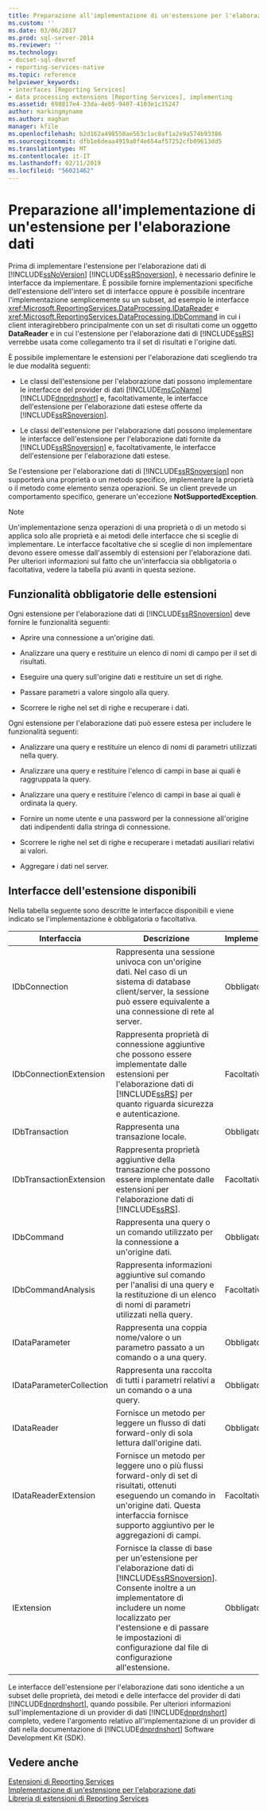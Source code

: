```yaml
---
title: Preparazione all'implementazione di un'estensione per l'elaborazione dati | Microsoft Docs
ms.custom: ''
ms.date: 03/06/2017
ms.prod: sql-server-2014
ms.reviewer: ''
ms.technology:
- docset-sql-devref
- reporting-services-native
ms.topic: reference
helpviewer_keywords:
- interfaces [Reporting Services]
- data processing extensions [Reporting Services], implementing
ms.assetid: 698817e4-33da-4eb5-9407-4103e1c35247
author: markingmyname
ms.author: maghan
manager: kfile
ms.openlocfilehash: b2d162a498550ae563c1ac8af1a2e9a574b93386
ms.sourcegitcommit: dfb1e6deaa4919a0f4e654af57252cfb09613dd5
ms.translationtype: MT
ms.contentlocale: it-IT
ms.lasthandoff: 02/11/2019
ms.locfileid: "56021462"
---
```

# <a name="preparing-to-implement-a-data-processing-extension"></a>Preparazione all'implementazione di un'estensione per l'elaborazione dati
  Prima di implementare l'estensione per l'elaborazione dati di [!INCLUDE[ssNoVersion](../../../includes/ssnoversion-md.md)] [!INCLUDE[ssRSnoversion](../../../includes/ssrsnoversion-md.md)], è necessario definire le interfacce da implementare. È possibile fornire implementazioni specifiche dell'estensione dell'intero set di interfacce oppure è possibile incentrare l'implementazione semplicemente su un subset, ad esempio le interfacce <xref:Microsoft.ReportingServices.DataProcessing.IDataReader> e <xref:Microsoft.ReportingServices.DataProcessing.IDbCommand> in cui i client interagirebbero principalmente con un set di risultati come un oggetto **DataReader** e in cui l'estensione per l'elaborazione dati di [!INCLUDE[ssRS](../../../includes/ssrs.md)] verrebbe usata come collegamento tra il set di risultati e l'origine dati.  
  
 È possibile implementare le estensioni per l'elaborazione dati scegliendo tra le due modalità seguenti:  
  
-   Le classi dell'estensione per l'elaborazione dati possono implementare le interfacce del provider di dati [!INCLUDE[msCoName](../../../includes/msconame-md.md)] [!INCLUDE[dnprdnshort](../../../includes/dnprdnshort-md.md)] e, facoltativamente, le interfacce dell'estensione per l'elaborazione dati estese offerte da [!INCLUDE[ssRSnoversion](../../../includes/ssrsnoversion-md.md)].  
  
-   Le classi dell'estensione per l'elaborazione dati possono implementare le interfacce dell'estensione per l'elaborazione dati fornite da [!INCLUDE[ssRSnoversion](../../../includes/ssrsnoversion-md.md)] e, facoltativamente, le interfacce dell'estensione per l'elaborazione dati estese.  
  
 Se l'estensione per l'elaborazione dati di [!INCLUDE[ssRSnoversion](../../../includes/ssrsnoversion-md.md)] non supporterà una proprietà o un metodo specifico, implementare la proprietà o il metodo come elemento senza operazioni. Se un client prevede un comportamento specifico, generare un'eccezione **NotSupportedException**.  
  
> [!NOTE]  
>  Un'implementazione senza operazioni di una proprietà o di un metodo si applica solo alle proprietà e ai metodi delle interfacce che si sceglie di implementare. Le interfacce facoltative che si sceglie di non implementare devono essere omesse dall'assembly di estensioni per l'elaborazione dati. Per ulteriori informazioni sul fatto che un'interfaccia sia obbligatoria o facoltativa, vedere la tabella più avanti in questa sezione.  
  
## <a name="required-extension-functionality"></a>Funzionalità obbligatorie delle estensioni  
 Ogni estensione per l'elaborazione dati di [!INCLUDE[ssRSnoversion](../../../includes/ssrsnoversion-md.md)] deve fornire le funzionalità seguenti:  
  
-   Aprire una connessione a un'origine dati.  
  
-   Analizzare una query e restituire un elenco di nomi di campo per il set di risultati.  
  
-   Eseguire una query sull'origine dati e restituire un set di righe.  
  
-   Passare parametri a valore singolo alla query.  
  
-   Scorrere le righe nel set di righe e recuperare i dati.  
  
 Ogni estensione per l'elaborazione dati può essere estesa per includere le funzionalità seguenti:  
  
-   Analizzare una query e restituire un elenco di nomi di parametri utilizzati nella query.  
  
-   Analizzare una query e restituire l'elenco di campi in base ai quali è raggruppata la query.  
  
-   Analizzare una query e restituire l'elenco di campi in base ai quali è ordinata la query.  
  
-   Fornire un nome utente e una password per la connessione all'origine dati indipendenti dalla stringa di connessione.  
  
-   Scorrere le righe nel set di righe e recuperare i metadati ausiliari relativi ai valori.  
  
-   Aggregare i dati nel server.  
  
## <a name="available-extension-interfaces"></a>Interfacce dell'estensione disponibili  
 Nella tabella seguente sono descritte le interfacce disponibili e viene indicato se l'implementazione è obbligatoria o facoltativa.  
  
|Interfaccia|Descrizione|Implementazione|  
|---------------|-----------------|--------------------|  
|IDbConnection|Rappresenta una sessione univoca con un'origine dati. Nel caso di un sistema di database client/server, la sessione può essere equivalente a una connessione di rete al server.|Obbligatorio|  
|IDbConnectionExtension|Rappresenta proprietà di connessione aggiuntive che possono essere implementate dalle estensioni per l'elaborazione dati di [!INCLUDE[ssRS](../../../includes/ssrs.md)] per quanto riguarda sicurezza e autenticazione.|Facoltativo|  
|IDbTransaction|Rappresenta una transazione locale.|Obbligatorio|  
|IDbTransactionExtension|Rappresenta proprietà aggiuntive della transazione che possono essere implementate dalle estensioni per l'elaborazione dati di [!INCLUDE[ssRS](../../../includes/ssrs.md)].|Facoltativo|  
|IDbCommand|Rappresenta una query o un comando utilizzato per la connessione a un'origine dati.|Obbligatorio|  
|IDbCommandAnalysis|Rappresenta informazioni aggiuntive sul comando per l'analisi di una query e la restituzione di un elenco di nomi di parametri utilizzati nella query.|Facoltativo|  
|IDataParameter|Rappresenta una coppia nome/valore o un parametro passato a un comando o a una query.|Obbligatorio|  
|IDataParameterCollection|Rappresenta una raccolta di tutti i parametri relativi a un comando o a una query.|Obbligatorio|  
|IDataReader|Fornisce un metodo per leggere un flusso di dati forward-only di sola lettura dall'origine dati.|Obbligatorio|  
|IDataReaderExtension|Fornisce un metodo per leggere uno o più flussi forward-only di set di risultati, ottenuti eseguendo un comando in un'origine dati. Questa interfaccia fornisce supporto aggiuntivo per le aggregazioni di campi.|Facoltativo|  
|IExtension|Fornisce la classe di base per un'estensione per l'elaborazione dati di [!INCLUDE[ssRSnoversion](../../../includes/ssrsnoversion-md.md)]. Consente inoltre a un implementatore di includere un nome localizzato per l'estensione e di passare le impostazioni di configurazione dal file di configurazione all'estensione.|Obbligatorio|  
  
 Le interfacce dell'estensione per l'elaborazione dati sono identiche a un subset delle proprietà, dei metodi e delle interfacce del provider di dati [!INCLUDE[dnprdnshort](../../../includes/dnprdnshort-md.md)], quando possibile. Per ulteriori informazioni sull'implementazione di un provider di dati [!INCLUDE[dnprdnshort](../../../includes/dnprdnshort-md.md)] completo, vedere l'argomento relativo all'implementazione di un provider di dati nella documentazione di [!INCLUDE[dnprdnshort](../../../includes/dnprdnshort-md.md)] Software Development Kit (SDK).  
  
## <a name="see-also"></a>Vedere anche  
 [Estensioni di Reporting Services](../reporting-services-extensions.md)   
 [Implementazione di un'estensione per l'elaborazione dati](implementing-a-data-processing-extension.md)   
 [Libreria di estensioni di Reporting Services](../reporting-services-extension-library.md)  
  
  

